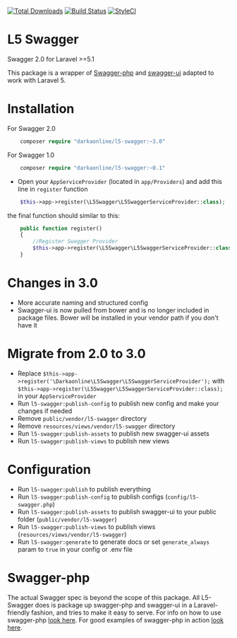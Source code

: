 [![Total Downloads](https://poser.pugx.org/DarkaOnLine/L5-Swagger/downloads.svg)](https://packagist.org/packages/DarkaOnLine/L5-Swagger)
[![Build Status](https://travis-ci.org/DarkaOnLine/L5-Swagger.svg?branch=master)](https://travis-ci.org/DarkaOnLine/L5-Swagger)
[![StyleCI](https://styleci.io/repos/32315619/shield)](https://styleci.io/repos/32315619)

L5 Swagger
==========

Swagger 2.0 for Laravel >=5.1

This package is a wrapper of [Swagger-php](https://github.com/zircote/swagger-php) and [swagger-ui](https://github.com/swagger-api/swagger-ui) adapted to work with Laravel 5.

Installation
============

For Swagger 2.0
```php
    composer require "darkaonline/l5-swagger:~3.0"
```

For Swagger 1.0
```php
    composer require "darkaonline/l5-swagger:~0.1"
```

- Open your `AppServiceProvider` (located in `app/Providers`) and add this line in `register` function
```php
    $this->app->register(\L5Swagger\L5SwaggerServiceProvider::class);
```
the final function should similar to this:
```php
    public function register()
    {
        //Register Swagger Provider
        $this->app->register(\L5Swagger\L5SwaggerServiceProvider::class);
    }
```

Changes in 3.0
============
- More accurate naming and structured config
- Swagger-ui is now pulled from bower and is no longer included in package files. Bower will be installed in your vendor path if you don't have it

Migrate from 2.0 to 3.0
============
- Replace `$this->app->register('\Darkaonline\L5Swagger\L5SwaggerServiceProvider');` with `$this->app->register(\L5Swagger\L5SwaggerServiceProvider::class);` in your `AppServiceProvider`
- Run `l5-swagger:publish-config` to publish new config and make your changes if needed
- Remove `public/vendor/l5-swagger` directory
- Remove `resources/views/vendor/l5-swagger` directory
- Run `l5-swagger:publish-assets` to publish new swagger-ui assets
- Run `l5-swagger:publish-views` to publish new views

Configuration
============
- Run `l5-swagger:publish` to publish everything
- Run `l5-swagger:publish-config` to publish configs (`config/l5-swagger.php`)
- Run `l5-swagger:publish-assets` to publish swagger-ui to your public folder (`public/vendor/l5-swagger`)
- Run `l5-swagger:publish-views` to publish views (`resources/views/vendor/l5-swagger`)
- Run `l5-swagger:generate` to generate docs or set `generate_always` param to `true` in your config or .env file 

Swagger-php
======================
The actual Swagger spec is beyond the scope of this package. All L5-Swagger does is package up swagger-php and swagger-ui in a Laravel-friendly fashion, and tries to make it easy to serve. For info on how to use swagger-php [look here](http://zircote.com/swagger-php/). For good examples of swagger-php in action [look here](https://github.com/zircote/swagger-php/tree/master/Examples/petstore.swagger.io).
